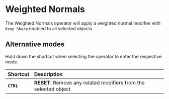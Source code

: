 # Weighted Normals

The Weighted Normals operator will apply a weighted normal modifier with `Keep Sharp` enabled to all selected objects.

## Alternative modes

Hold down the shortcut when selecting the operator to enter the respective mode.

| Shortcut | Description |
| :--- | :--- |
| **`CTRL`** | **RESET**: Remove any related modifiers from the selected object |